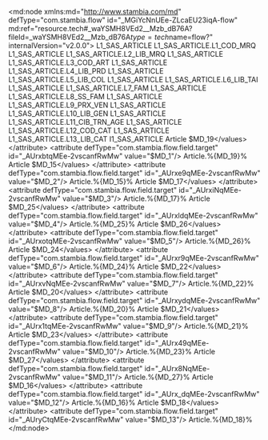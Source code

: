 <?xml version="1.0" encoding="UTF-8"?>
<md:node xmlns:md="http://www.stambia.com/md" defType="com.stambia.flow" id="_MGiYcNnUEe-ZLcaEU23iqA-flow" md:ref="resource.tech#_waYSMH8VEd2__Mzb_dB76A?fileId=_waYSMH8VEd2__Mzb_dB76A$type=tech$name=flow?" internalVersion="v2.0.0">
  <attribute defType="com.stambia.flow.xdgHarvestRef" id="_AUvbwNqMEe-2vscanfRwMw" ref="resource.md#_MGiYcNnUEe-ZLcaEU23iqA-xdg?fileId=_MGiYcNnUEe-ZLcaEU23iqA-xdg$type=md?"/>
  <node defType="com.stambia.flow.altId" id="_AUlDsdqMEe-2vscanfRwMw">
    <attribute defType="com.stambia.flow.altId.origin" id="_AUlDstqMEe-2vscanfRwMw" value="mapping"/>
    <attribute defType="com.stambia.flow.altId.value" id="_AUlqwNqMEe-2vscanfRwMw" value="_MGiYcNnUEe-ZLcaEU23iqA"/>
  </node>
  <node defType="com.stambia.flow.step" id="08106d8e-7b4b-3d0d-ab9e-acbc26667b7f" name="I1_SAS_ARTICLE">
    <attribute defType="com.stambia.flow.step.number" id="_AUrKUdqMEe-2vscanfRwMw" value="1"/>
    <attribute defType="com.stambia.flow.step.target" id="_AUrKUtqMEe-2vscanfRwMw" value="$MD_0"/>
    <attribute defType="com.stambia.flow.step.type" id="_AUrKU9qMEe-2vscanfRwMw" value="Integration"/>
    <node defType="com.stambia.flow.source" id="_AUrKVNqMEe-2vscanfRwMw" name="L1_SAS_ARTICLE">
      <attribute defType="com.stambia.flow.source.stepName" id="_AUrKVdqMEe-2vscanfRwMw" value="L1_SAS_ARTICLE"/>
      <attribute defType="com.stambia.flow.source.number" id="_AUrKVtqMEe-2vscanfRwMw" value="1"/>
    </node>
    <node defType="com.stambia.flow.field" id="_AUrKV9qMEe-2vscanfRwMw" name="L1_COD_MRQ">
      <attribute defType="com.stambia.flow.field.base" id="_AUrKWNqMEe-2vscanfRwMw" value="$MD_1"/>
      <attribute defType="com.stambia.flow.field.location" id="_AUrKWdqMEe-2vscanfRwMw" value="SRC"/>
      <attribute defType="com.stambia.flow.field.sourceContainer" id="_AUrKWtqMEe-2vscanfRwMw">
        <values>L1_SAS_ARTICLE</values>
      </attribute>
      <attribute defType="com.stambia.flow.field.target" id="_AUrKW9qMEe-2vscanfRwMw" value="$MD_1"/>
      <attribute defType="com.stambia.flow.field.mdFieldRef" id="_AUrKXNqMEe-2vscanfRwMw" ref="resource.md#_kKMuONqKEe-2vscanfRwMw?fileId=_3fJz0NnKEe-OZtJVOz9TVA$type=md$name=COD_MRQ?"/>
      <attribute defType="com.stambia.flow.field.expr" id="_AUrKXdqMEe-2vscanfRwMw" value="'L1_SAS_ARTICLE.L1_COD_MRQ'"/>
      <attribute defType="com.stambia.flow.field.workname" id="_AUrKXtqMEe-2vscanfRwMw" value="L1_COD_MRQ"/>
      <attribute defType="com.stambia.flow.field.version" id="_AUrKX9qMEe-2vscanfRwMw" value="2"/>
      <attribute defType="com.stambia.flow.field.insert" id="_AUrKYNqMEe-2vscanfRwMw" value="true"/>
      <attribute defType="com.stambia.flow.field.update" id="_AUrKYdqMEe-2vscanfRwMw" value="true"/>
      <attribute defType="com.stambia.flow.field.sourceNames" id="_AUrKYtqMEe-2vscanfRwMw">
        <values>L1_SAS_ARTICLE.L1_COD_MRQ</values>
      </attribute>
    </node>
    <node defType="com.stambia.flow.field" id="_AUrKY9qMEe-2vscanfRwMw" name="L2_LIB_MRQ">
      <attribute defType="com.stambia.flow.field.base" id="_AUrKZNqMEe-2vscanfRwMw" value="$MD_2"/>
      <attribute defType="com.stambia.flow.field.location" id="_AUrKZdqMEe-2vscanfRwMw" value="SRC"/>
      <attribute defType="com.stambia.flow.field.sourceContainer" id="_AUrKZtqMEe-2vscanfRwMw">
        <values>L1_SAS_ARTICLE</values>
      </attribute>
      <attribute defType="com.stambia.flow.field.target" id="_AUrKZ9qMEe-2vscanfRwMw" value="$MD_2"/>
      <attribute defType="com.stambia.flow.field.mdFieldRef" id="_AUrKaNqMEe-2vscanfRwMw" ref="resource.md#_kKMuPtqKEe-2vscanfRwMw?fileId=_3fJz0NnKEe-OZtJVOz9TVA$type=md$name=LIB_MRQ?"/>
      <attribute defType="com.stambia.flow.field.expr" id="_AUrKadqMEe-2vscanfRwMw" value="'L1_SAS_ARTICLE.L2_LIB_MRQ'"/>
      <attribute defType="com.stambia.flow.field.workname" id="_AUrKatqMEe-2vscanfRwMw" value="L2_LIB_MRQ"/>
      <attribute defType="com.stambia.flow.field.version" id="_AUrKa9qMEe-2vscanfRwMw" value="2"/>
      <attribute defType="com.stambia.flow.field.insert" id="_AUrKbNqMEe-2vscanfRwMw" value="true"/>
      <attribute defType="com.stambia.flow.field.update" id="_AUrKbdqMEe-2vscanfRwMw" value="true"/>
      <attribute defType="com.stambia.flow.field.sourceNames" id="_AUrKbtqMEe-2vscanfRwMw">
        <values>L1_SAS_ARTICLE.L2_LIB_MRQ</values>
      </attribute>
    </node>
    <node defType="com.stambia.flow.field" id="_AUrKb9qMEe-2vscanfRwMw" name="L3_COD_ART">
      <attribute defType="com.stambia.flow.field.base" id="_AUrKcNqMEe-2vscanfRwMw" value="$MD_3"/>
      <attribute defType="com.stambia.flow.field.location" id="_AUrKcdqMEe-2vscanfRwMw" value="SRC"/>
      <attribute defType="com.stambia.flow.field.sourceContainer" id="_AUrKctqMEe-2vscanfRwMw">
        <values>L1_SAS_ARTICLE</values>
      </attribute>
      <attribute defType="com.stambia.flow.field.target" id="_AUrKc9qMEe-2vscanfRwMw" value="$MD_3"/>
      <attribute defType="com.stambia.flow.field.mdFieldRef" id="_AUrKdNqMEe-2vscanfRwMw" ref="resource.md#_kKMuRNqKEe-2vscanfRwMw?fileId=_3fJz0NnKEe-OZtJVOz9TVA$type=md$name=COD_ART?"/>
      <attribute defType="com.stambia.flow.field.expr" id="_AUrKddqMEe-2vscanfRwMw" value="'L1_SAS_ARTICLE.L3_COD_ART'"/>
      <attribute defType="com.stambia.flow.field.workname" id="_AUrKdtqMEe-2vscanfRwMw" value="L3_COD_ART"/>
      <attribute defType="com.stambia.flow.field.version" id="_AUrKd9qMEe-2vscanfRwMw" value="2"/>
      <attribute defType="com.stambia.flow.field.insert" id="_AUrKeNqMEe-2vscanfRwMw" value="true"/>
      <attribute defType="com.stambia.flow.field.update" id="_AUrKedqMEe-2vscanfRwMw" value="true"/>
      <attribute defType="com.stambia.flow.field.sourceNames" id="_AUrKetqMEe-2vscanfRwMw">
        <values>L1_SAS_ARTICLE.L3_COD_ART</values>
      </attribute>
    </node>
    <node defType="com.stambia.flow.field" id="_AUrKe9qMEe-2vscanfRwMw" name="L4_LIB_PRD">
      <attribute defType="com.stambia.flow.field.base" id="_AUrKfNqMEe-2vscanfRwMw" value="$MD_4"/>
      <attribute defType="com.stambia.flow.field.location" id="_AUrKfdqMEe-2vscanfRwMw" value="SRC"/>
      <attribute defType="com.stambia.flow.field.sourceContainer" id="_AUrKftqMEe-2vscanfRwMw">
        <values>L1_SAS_ARTICLE</values>
      </attribute>
      <attribute defType="com.stambia.flow.field.target" id="_AUrKf9qMEe-2vscanfRwMw" value="$MD_4"/>
      <attribute defType="com.stambia.flow.field.mdFieldRef" id="_AUrKgNqMEe-2vscanfRwMw" ref="resource.md#_kKMuStqKEe-2vscanfRwMw?fileId=_3fJz0NnKEe-OZtJVOz9TVA$type=md$name=LIB_PRD?"/>
      <attribute defType="com.stambia.flow.field.expr" id="_AUrKgdqMEe-2vscanfRwMw" value="'L1_SAS_ARTICLE.L4_LIB_PRD'"/>
      <attribute defType="com.stambia.flow.field.workname" id="_AUrKgtqMEe-2vscanfRwMw" value="L4_LIB_PRD"/>
      <attribute defType="com.stambia.flow.field.version" id="_AUrKg9qMEe-2vscanfRwMw" value="2"/>
      <attribute defType="com.stambia.flow.field.insert" id="_AUrKhNqMEe-2vscanfRwMw" value="true"/>
      <attribute defType="com.stambia.flow.field.update" id="_AUrKhdqMEe-2vscanfRwMw" value="true"/>
      <attribute defType="com.stambia.flow.field.sourceNames" id="_AUrKhtqMEe-2vscanfRwMw">
        <values>L1_SAS_ARTICLE.L4_LIB_PRD</values>
      </attribute>
    </node>
    <node defType="com.stambia.flow.field" id="_AUrKh9qMEe-2vscanfRwMw" name="L5_LIB_COL">
      <attribute defType="com.stambia.flow.field.base" id="_AUrKiNqMEe-2vscanfRwMw" value="$MD_5"/>
      <attribute defType="com.stambia.flow.field.location" id="_AUrKidqMEe-2vscanfRwMw" value="SRC"/>
      <attribute defType="com.stambia.flow.field.sourceContainer" id="_AUrKitqMEe-2vscanfRwMw">
        <values>L1_SAS_ARTICLE</values>
      </attribute>
      <attribute defType="com.stambia.flow.field.target" id="_AUrKi9qMEe-2vscanfRwMw" value="$MD_5"/>
      <attribute defType="com.stambia.flow.field.mdFieldRef" id="_AUrKjNqMEe-2vscanfRwMw" ref="resource.md#_kKMuUNqKEe-2vscanfRwMw?fileId=_3fJz0NnKEe-OZtJVOz9TVA$type=md$name=LIB_COL?"/>
      <attribute defType="com.stambia.flow.field.expr" id="_AUrKjdqMEe-2vscanfRwMw" value="'L1_SAS_ARTICLE.L5_LIB_COL'"/>
      <attribute defType="com.stambia.flow.field.workname" id="_AUrKjtqMEe-2vscanfRwMw" value="L5_LIB_COL"/>
      <attribute defType="com.stambia.flow.field.version" id="_AUrKj9qMEe-2vscanfRwMw" value="2"/>
      <attribute defType="com.stambia.flow.field.insert" id="_AUrKkNqMEe-2vscanfRwMw" value="true"/>
      <attribute defType="com.stambia.flow.field.update" id="_AUrKkdqMEe-2vscanfRwMw" value="true"/>
      <attribute defType="com.stambia.flow.field.sourceNames" id="_AUrKktqMEe-2vscanfRwMw">
        <values>L1_SAS_ARTICLE.L5_LIB_COL</values>
      </attribute>
    </node>
    <node defType="com.stambia.flow.field" id="_AUrKk9qMEe-2vscanfRwMw" name="L6_LIB_TAI">
      <attribute defType="com.stambia.flow.field.base" id="_AUrKlNqMEe-2vscanfRwMw" value="$MD_6"/>
      <attribute defType="com.stambia.flow.field.location" id="_AUrKldqMEe-2vscanfRwMw" value="SRC"/>
      <attribute defType="com.stambia.flow.field.sourceContainer" id="_AUrKltqMEe-2vscanfRwMw">
        <values>L1_SAS_ARTICLE</values>
      </attribute>
      <attribute defType="com.stambia.flow.field.target" id="_AUrKl9qMEe-2vscanfRwMw" value="$MD_6"/>
      <attribute defType="com.stambia.flow.field.mdFieldRef" id="_AUrKmNqMEe-2vscanfRwMw" ref="resource.md#_kKMuVtqKEe-2vscanfRwMw?fileId=_3fJz0NnKEe-OZtJVOz9TVA$type=md$name=LIB_TAI?"/>
      <attribute defType="com.stambia.flow.field.expr" id="_AUrKmdqMEe-2vscanfRwMw" value="'L1_SAS_ARTICLE.L6_LIB_TAI'"/>
      <attribute defType="com.stambia.flow.field.workname" id="_AUrKmtqMEe-2vscanfRwMw" value="L6_LIB_TAI"/>
      <attribute defType="com.stambia.flow.field.version" id="_AUrKm9qMEe-2vscanfRwMw" value="2"/>
      <attribute defType="com.stambia.flow.field.insert" id="_AUrKnNqMEe-2vscanfRwMw" value="true"/>
      <attribute defType="com.stambia.flow.field.update" id="_AUrKndqMEe-2vscanfRwMw" value="true"/>
      <attribute defType="com.stambia.flow.field.sourceNames" id="_AUrKntqMEe-2vscanfRwMw">
        <values>L1_SAS_ARTICLE.L6_LIB_TAI</values>
      </attribute>
    </node>
    <node defType="com.stambia.flow.field" id="_AUrKn9qMEe-2vscanfRwMw" name="L7_FAM">
      <attribute defType="com.stambia.flow.field.base" id="_AUrKoNqMEe-2vscanfRwMw" value="$MD_7"/>
      <attribute defType="com.stambia.flow.field.location" id="_AUrKodqMEe-2vscanfRwMw" value="SRC"/>
      <attribute defType="com.stambia.flow.field.sourceContainer" id="_AUrKotqMEe-2vscanfRwMw">
        <values>L1_SAS_ARTICLE</values>
      </attribute>
      <attribute defType="com.stambia.flow.field.target" id="_AUrKo9qMEe-2vscanfRwMw" value="$MD_7"/>
      <attribute defType="com.stambia.flow.field.mdFieldRef" id="_AUrKpNqMEe-2vscanfRwMw" ref="resource.md#_kKMuXNqKEe-2vscanfRwMw?fileId=_3fJz0NnKEe-OZtJVOz9TVA$type=md$name=FAM?"/>
      <attribute defType="com.stambia.flow.field.expr" id="_AUrKpdqMEe-2vscanfRwMw" value="'L1_SAS_ARTICLE.L7_FAM'"/>
      <attribute defType="com.stambia.flow.field.workname" id="_AUrKptqMEe-2vscanfRwMw" value="L7_FAM"/>
      <attribute defType="com.stambia.flow.field.version" id="_AUrKp9qMEe-2vscanfRwMw" value="2"/>
      <attribute defType="com.stambia.flow.field.insert" id="_AUrKqNqMEe-2vscanfRwMw" value="true"/>
      <attribute defType="com.stambia.flow.field.update" id="_AUrKqdqMEe-2vscanfRwMw" value="true"/>
      <attribute defType="com.stambia.flow.field.sourceNames" id="_AUrKqtqMEe-2vscanfRwMw">
        <values>L1_SAS_ARTICLE.L7_FAM</values>
      </attribute>
    </node>
    <node defType="com.stambia.flow.field" id="_AUrKq9qMEe-2vscanfRwMw" name="L8_SS_FAM">
      <attribute defType="com.stambia.flow.field.base" id="_AUrKrNqMEe-2vscanfRwMw" value="$MD_8"/>
      <attribute defType="com.stambia.flow.field.location" id="_AUrKrdqMEe-2vscanfRwMw" value="SRC"/>
      <attribute defType="com.stambia.flow.field.sourceContainer" id="_AUrKrtqMEe-2vscanfRwMw">
        <values>L1_SAS_ARTICLE</values>
      </attribute>
      <attribute defType="com.stambia.flow.field.target" id="_AUrKr9qMEe-2vscanfRwMw" value="$MD_8"/>
      <attribute defType="com.stambia.flow.field.mdFieldRef" id="_AUrKsNqMEe-2vscanfRwMw" ref="resource.md#_kKMuYtqKEe-2vscanfRwMw?fileId=_3fJz0NnKEe-OZtJVOz9TVA$type=md$name=SS_FAM?"/>
      <attribute defType="com.stambia.flow.field.expr" id="_AUrKsdqMEe-2vscanfRwMw" value="'L1_SAS_ARTICLE.L8_SS_FAM'"/>
      <attribute defType="com.stambia.flow.field.workname" id="_AUrKstqMEe-2vscanfRwMw" value="L8_SS_FAM"/>
      <attribute defType="com.stambia.flow.field.version" id="_AUrKs9qMEe-2vscanfRwMw" value="2"/>
      <attribute defType="com.stambia.flow.field.insert" id="_AUrKtNqMEe-2vscanfRwMw" value="true"/>
      <attribute defType="com.stambia.flow.field.update" id="_AUrKtdqMEe-2vscanfRwMw" value="true"/>
      <attribute defType="com.stambia.flow.field.sourceNames" id="_AUrKttqMEe-2vscanfRwMw">
        <values>L1_SAS_ARTICLE.L8_SS_FAM</values>
      </attribute>
    </node>
    <node defType="com.stambia.flow.field" id="_AUrKt9qMEe-2vscanfRwMw" name="L9_PRX_VEN">
      <attribute defType="com.stambia.flow.field.base" id="_AUrKuNqMEe-2vscanfRwMw" value="$MD_9"/>
      <attribute defType="com.stambia.flow.field.location" id="_AUrKudqMEe-2vscanfRwMw" value="SRC"/>
      <attribute defType="com.stambia.flow.field.sourceContainer" id="_AUrKutqMEe-2vscanfRwMw">
        <values>L1_SAS_ARTICLE</values>
      </attribute>
      <attribute defType="com.stambia.flow.field.target" id="_AUrKu9qMEe-2vscanfRwMw" value="$MD_9"/>
      <attribute defType="com.stambia.flow.field.mdFieldRef" id="_AUrKvNqMEe-2vscanfRwMw" ref="resource.md#_kKNVIdqKEe-2vscanfRwMw?fileId=_3fJz0NnKEe-OZtJVOz9TVA$type=md$name=PRX_VEN?"/>
      <attribute defType="com.stambia.flow.field.expr" id="_AUrKvdqMEe-2vscanfRwMw" value="'L1_SAS_ARTICLE.L9_PRX_VEN'"/>
      <attribute defType="com.stambia.flow.field.workname" id="_AUrKvtqMEe-2vscanfRwMw" value="L9_PRX_VEN"/>
      <attribute defType="com.stambia.flow.field.version" id="_AUrKv9qMEe-2vscanfRwMw" value="2"/>
      <attribute defType="com.stambia.flow.field.insert" id="_AUrKwNqMEe-2vscanfRwMw" value="true"/>
      <attribute defType="com.stambia.flow.field.update" id="_AUrKwdqMEe-2vscanfRwMw" value="true"/>
      <attribute defType="com.stambia.flow.field.sourceNames" id="_AUrKwtqMEe-2vscanfRwMw">
        <values>L1_SAS_ARTICLE.L9_PRX_VEN</values>
      </attribute>
    </node>
    <node defType="com.stambia.flow.field" id="_AUrKw9qMEe-2vscanfRwMw" name="L10_LIB_GEN">
      <attribute defType="com.stambia.flow.field.base" id="_AUrKxNqMEe-2vscanfRwMw" value="$MD_10"/>
      <attribute defType="com.stambia.flow.field.location" id="_AUrKxdqMEe-2vscanfRwMw" value="SRC"/>
      <attribute defType="com.stambia.flow.field.sourceContainer" id="_AUrKxtqMEe-2vscanfRwMw">
        <values>L1_SAS_ARTICLE</values>
      </attribute>
      <attribute defType="com.stambia.flow.field.target" id="_AUrKx9qMEe-2vscanfRwMw" value="$MD_10"/>
      <attribute defType="com.stambia.flow.field.mdFieldRef" id="_AUrKyNqMEe-2vscanfRwMw" ref="resource.md#_kKNVJ9qKEe-2vscanfRwMw?fileId=_3fJz0NnKEe-OZtJVOz9TVA$type=md$name=LIB_GEN?"/>
      <attribute defType="com.stambia.flow.field.expr" id="_AUrKydqMEe-2vscanfRwMw" value="'L1_SAS_ARTICLE.L10_LIB_GEN'"/>
      <attribute defType="com.stambia.flow.field.workname" id="_AUrKytqMEe-2vscanfRwMw" value="L10_LIB_GEN"/>
      <attribute defType="com.stambia.flow.field.version" id="_AUrKy9qMEe-2vscanfRwMw" value="2"/>
      <attribute defType="com.stambia.flow.field.insert" id="_AUrKzNqMEe-2vscanfRwMw" value="true"/>
      <attribute defType="com.stambia.flow.field.update" id="_AUrKzdqMEe-2vscanfRwMw" value="true"/>
      <attribute defType="com.stambia.flow.field.sourceNames" id="_AUrKztqMEe-2vscanfRwMw">
        <values>L1_SAS_ARTICLE.L10_LIB_GEN</values>
      </attribute>
    </node>
    <node defType="com.stambia.flow.field" id="_AUrKz9qMEe-2vscanfRwMw" name="L11_CIB_TRN_AGE">
      <attribute defType="com.stambia.flow.field.base" id="_AUrK0NqMEe-2vscanfRwMw" value="$MD_11"/>
      <attribute defType="com.stambia.flow.field.location" id="_AUrK0dqMEe-2vscanfRwMw" value="SRC"/>
      <attribute defType="com.stambia.flow.field.sourceContainer" id="_AUrK0tqMEe-2vscanfRwMw">
        <values>L1_SAS_ARTICLE</values>
      </attribute>
      <attribute defType="com.stambia.flow.field.target" id="_AUrK09qMEe-2vscanfRwMw" value="$MD_11"/>
      <attribute defType="com.stambia.flow.field.mdFieldRef" id="_AUrK1NqMEe-2vscanfRwMw" ref="resource.md#_kKNVLdqKEe-2vscanfRwMw?fileId=_3fJz0NnKEe-OZtJVOz9TVA$type=md$name=CIB_TRN_AGE?"/>
      <attribute defType="com.stambia.flow.field.expr" id="_AUrK1dqMEe-2vscanfRwMw" value="'L1_SAS_ARTICLE.L11_CIB_TRN_AGE'"/>
      <attribute defType="com.stambia.flow.field.workname" id="_AUrK1tqMEe-2vscanfRwMw" value="L11_CIB_TRN_AGE"/>
      <attribute defType="com.stambia.flow.field.version" id="_AUrK19qMEe-2vscanfRwMw" value="2"/>
      <attribute defType="com.stambia.flow.field.insert" id="_AUrK2NqMEe-2vscanfRwMw" value="true"/>
      <attribute defType="com.stambia.flow.field.update" id="_AUrK2dqMEe-2vscanfRwMw" value="true"/>
      <attribute defType="com.stambia.flow.field.sourceNames" id="_AUrK2tqMEe-2vscanfRwMw">
        <values>L1_SAS_ARTICLE.L11_CIB_TRN_AGE</values>
      </attribute>
    </node>
    <node defType="com.stambia.flow.field" id="_AUrK29qMEe-2vscanfRwMw" name="L12_COD_CAT">
      <attribute defType="com.stambia.flow.field.base" id="_AUrK3NqMEe-2vscanfRwMw" value="$MD_12"/>
      <attribute defType="com.stambia.flow.field.location" id="_AUrK3dqMEe-2vscanfRwMw" value="SRC"/>
      <attribute defType="com.stambia.flow.field.sourceContainer" id="_AUrK3tqMEe-2vscanfRwMw">
        <values>L1_SAS_ARTICLE</values>
      </attribute>
      <attribute defType="com.stambia.flow.field.target" id="_AUrK39qMEe-2vscanfRwMw" value="$MD_12"/>
      <attribute defType="com.stambia.flow.field.mdFieldRef" id="_AUrK4NqMEe-2vscanfRwMw" ref="resource.md#_kKNVM9qKEe-2vscanfRwMw?fileId=_3fJz0NnKEe-OZtJVOz9TVA$type=md$name=COD_CAT?"/>
      <attribute defType="com.stambia.flow.field.expr" id="_AUrK4dqMEe-2vscanfRwMw" value="'L1_SAS_ARTICLE.L12_COD_CAT'"/>
      <attribute defType="com.stambia.flow.field.workname" id="_AUrK4tqMEe-2vscanfRwMw" value="L12_COD_CAT"/>
      <attribute defType="com.stambia.flow.field.version" id="_AUrK49qMEe-2vscanfRwMw" value="2"/>
      <attribute defType="com.stambia.flow.field.insert" id="_AUrK5NqMEe-2vscanfRwMw" value="true"/>
      <attribute defType="com.stambia.flow.field.update" id="_AUrK5dqMEe-2vscanfRwMw" value="true"/>
      <attribute defType="com.stambia.flow.field.sourceNames" id="_AUrK5tqMEe-2vscanfRwMw">
        <values>L1_SAS_ARTICLE.L12_COD_CAT</values>
      </attribute>
    </node>
    <node defType="com.stambia.flow.field" id="_AUrK59qMEe-2vscanfRwMw" name="L13_LIB_CAT">
      <attribute defType="com.stambia.flow.field.base" id="_AUrK6NqMEe-2vscanfRwMw" value="$MD_13"/>
      <attribute defType="com.stambia.flow.field.location" id="_AUrK6dqMEe-2vscanfRwMw" value="SRC"/>
      <attribute defType="com.stambia.flow.field.sourceContainer" id="_AUrK6tqMEe-2vscanfRwMw">
        <values>L1_SAS_ARTICLE</values>
      </attribute>
      <attribute defType="com.stambia.flow.field.target" id="_AUrK69qMEe-2vscanfRwMw" value="$MD_13"/>
      <attribute defType="com.stambia.flow.field.mdFieldRef" id="_AUrK7NqMEe-2vscanfRwMw" ref="resource.md#_kKNVOdqKEe-2vscanfRwMw?fileId=_3fJz0NnKEe-OZtJVOz9TVA$type=md$name=LIB_CAT?"/>
      <attribute defType="com.stambia.flow.field.expr" id="_AUrK7dqMEe-2vscanfRwMw" value="'L1_SAS_ARTICLE.L13_LIB_CAT'"/>
      <attribute defType="com.stambia.flow.field.workname" id="_AUrK7tqMEe-2vscanfRwMw" value="L13_LIB_CAT"/>
      <attribute defType="com.stambia.flow.field.version" id="_AUrK79qMEe-2vscanfRwMw" value="2"/>
      <attribute defType="com.stambia.flow.field.insert" id="_AUrK8NqMEe-2vscanfRwMw" value="true"/>
      <attribute defType="com.stambia.flow.field.update" id="_AUrK8dqMEe-2vscanfRwMw" value="true"/>
      <attribute defType="com.stambia.flow.field.sourceNames" id="_AUrK8tqMEe-2vscanfRwMw">
        <values>L1_SAS_ARTICLE.L13_LIB_CAT</values>
      </attribute>
    </node>
  </node>
  <node defType="com.stambia.flow.step" id="0d98ff35-9598-33d5-a9b8-a5c7fcbe1092" name="L1_SAS_ARTICLE">
    <attribute defType="com.stambia.flow.step.number" id="_AUrxYdqMEe-2vscanfRwMw" value="1"/>
    <attribute defType="com.stambia.flow.step.integrationStepName" id="_AUrxYtqMEe-2vscanfRwMw">
      <values>I1_SAS_ARTICLE</values>
    </attribute>
    <attribute defType="com.stambia.flow.step.target" id="_AUrxY9qMEe-2vscanfRwMw" value="$MD_0"/>
    <attribute defType="com.stambia.flow.step.type" id="_AUrxZNqMEe-2vscanfRwMw" value="Load"/>
    <node defType="com.stambia.flow.source" id="_AUrxZdqMEe-2vscanfRwMw" name="Article">
      <attribute defType="com.stambia.flow.source.target" id="_AUrxZtqMEe-2vscanfRwMw" value="$MD_14"/>
    </node>
    <node defType="com.stambia.flow.field" id="_AUrxZ9qMEe-2vscanfRwMw" name="L1_COD_MRQ">
      <attribute defType="com.stambia.flow.field.aggregate" id="_AUrxaNqMEe-2vscanfRwMw" value="false"/>
      <attribute defType="com.stambia.flow.field.base" id="_AUrxadqMEe-2vscanfRwMw" value="$MD_1"/>
      <attribute defType="com.stambia.flow.field.location" id="_AUrxatqMEe-2vscanfRwMw" value="SRC"/>
      <attribute defType="com.stambia.flow.field.number" id="_AUrxa9qMEe-2vscanfRwMw" value="1"/>
      <attribute defType="com.stambia.flow.field.sourceContainer" id="_AUrxbNqMEe-2vscanfRwMw">
        <values>Article</values>
      </attribute>
      <attribute defType="com.stambia.flow.field.source" id="_AUrxbdqMEe-2vscanfRwMw">
        <values>$MD_19</values>
      </attribute>
      <attribute defType="com.stambia.flow.field.target" id="_AUrxbtqMEe-2vscanfRwMw" value="$MD_1"/>
      <attribute defType="com.stambia.flow.field.mdFieldRef" id="_AUrxb9qMEe-2vscanfRwMw" ref="resource.md#_kKMuONqKEe-2vscanfRwMw?fileId=_3fJz0NnKEe-OZtJVOz9TVA$type=md$name=COD_MRQ?"/>
      <attribute defType="com.stambia.flow.field.expr" id="_AUrxcNqMEe-2vscanfRwMw" value="'Article.%{MD_19}%'"/>
      <attribute defType="com.stambia.flow.field.workname" id="_AUrxcdqMEe-2vscanfRwMw" value="L1_COD_MRQ"/>
      <attribute defType="com.stambia.flow.field.version" id="_AUrxctqMEe-2vscanfRwMw" value="2"/>
      <attribute defType="com.stambia.flow.field.sourceNames" id="_AUrxc9qMEe-2vscanfRwMw">
        <values>Article.%{MD_19}%</values>
      </attribute>
    </node>
    <node defType="com.stambia.flow.field" id="_AUrxdNqMEe-2vscanfRwMw" name="L2_LIB_MRQ">
      <attribute defType="com.stambia.flow.field.aggregate" id="_AUrxddqMEe-2vscanfRwMw" value="false"/>
      <attribute defType="com.stambia.flow.field.base" id="_AUrxdtqMEe-2vscanfRwMw" value="$MD_2"/>
      <attribute defType="com.stambia.flow.field.location" id="_AUrxd9qMEe-2vscanfRwMw" value="SRC"/>
      <attribute defType="com.stambia.flow.field.number" id="_AUrxeNqMEe-2vscanfRwMw" value="2"/>
      <attribute defType="com.stambia.flow.field.sourceContainer" id="_AUrxedqMEe-2vscanfRwMw">
        <values>Article</values>
      </attribute>
      <attribute defType="com.stambia.flow.field.source" id="_AUrxetqMEe-2vscanfRwMw">
        <values>$MD_15</values>
      </attribute>
      <attribute defType="com.stambia.flow.field.target" id="_AUrxe9qMEe-2vscanfRwMw" value="$MD_2"/>
      <attribute defType="com.stambia.flow.field.mdFieldRef" id="_AUrxfNqMEe-2vscanfRwMw" ref="resource.md#_kKMuPtqKEe-2vscanfRwMw?fileId=_3fJz0NnKEe-OZtJVOz9TVA$type=md$name=LIB_MRQ?"/>
      <attribute defType="com.stambia.flow.field.expr" id="_AUrxfdqMEe-2vscanfRwMw" value="'Article.%{MD_15}%'"/>
      <attribute defType="com.stambia.flow.field.workname" id="_AUrxftqMEe-2vscanfRwMw" value="L2_LIB_MRQ"/>
      <attribute defType="com.stambia.flow.field.version" id="_AUrxf9qMEe-2vscanfRwMw" value="2"/>
      <attribute defType="com.stambia.flow.field.sourceNames" id="_AUrxgNqMEe-2vscanfRwMw">
        <values>Article.%{MD_15}%</values>
      </attribute>
    </node>
    <node defType="com.stambia.flow.field" id="_AUrxgdqMEe-2vscanfRwMw" name="L3_COD_ART">
      <attribute defType="com.stambia.flow.field.aggregate" id="_AUrxgtqMEe-2vscanfRwMw" value="false"/>
      <attribute defType="com.stambia.flow.field.base" id="_AUrxg9qMEe-2vscanfRwMw" value="$MD_3"/>
      <attribute defType="com.stambia.flow.field.location" id="_AUrxhNqMEe-2vscanfRwMw" value="SRC"/>
      <attribute defType="com.stambia.flow.field.number" id="_AUrxhdqMEe-2vscanfRwMw" value="3"/>
      <attribute defType="com.stambia.flow.field.sourceContainer" id="_AUrxhtqMEe-2vscanfRwMw">
        <values>Article</values>
      </attribute>
      <attribute defType="com.stambia.flow.field.source" id="_AUrxh9qMEe-2vscanfRwMw">
        <values>$MD_17</values>
      </attribute>
      <attribute defType="com.stambia.flow.field.target" id="_AUrxiNqMEe-2vscanfRwMw" value="$MD_3"/>
      <attribute defType="com.stambia.flow.field.mdFieldRef" id="_AUrxidqMEe-2vscanfRwMw" ref="resource.md#_kKMuRNqKEe-2vscanfRwMw?fileId=_3fJz0NnKEe-OZtJVOz9TVA$type=md$name=COD_ART?"/>
      <attribute defType="com.stambia.flow.field.expr" id="_AUrxitqMEe-2vscanfRwMw" value="'Article.%{MD_17}%'"/>
      <attribute defType="com.stambia.flow.field.workname" id="_AUrxi9qMEe-2vscanfRwMw" value="L3_COD_ART"/>
      <attribute defType="com.stambia.flow.field.version" id="_AUrxjNqMEe-2vscanfRwMw" value="2"/>
      <attribute defType="com.stambia.flow.field.sourceNames" id="_AUrxjdqMEe-2vscanfRwMw">
        <values>Article.%{MD_17}%</values>
      </attribute>
    </node>
    <node defType="com.stambia.flow.field" id="_AUrxjtqMEe-2vscanfRwMw" name="L4_LIB_PRD">
      <attribute defType="com.stambia.flow.field.aggregate" id="_AUrxj9qMEe-2vscanfRwMw" value="false"/>
      <attribute defType="com.stambia.flow.field.base" id="_AUrxkNqMEe-2vscanfRwMw" value="$MD_4"/>
      <attribute defType="com.stambia.flow.field.location" id="_AUrxkdqMEe-2vscanfRwMw" value="SRC"/>
      <attribute defType="com.stambia.flow.field.number" id="_AUrxktqMEe-2vscanfRwMw" value="4"/>
      <attribute defType="com.stambia.flow.field.sourceContainer" id="_AUrxk9qMEe-2vscanfRwMw">
        <values>Article</values>
      </attribute>
      <attribute defType="com.stambia.flow.field.source" id="_AUrxlNqMEe-2vscanfRwMw">
        <values>$MD_25</values>
      </attribute>
      <attribute defType="com.stambia.flow.field.target" id="_AUrxldqMEe-2vscanfRwMw" value="$MD_4"/>
      <attribute defType="com.stambia.flow.field.mdFieldRef" id="_AUrxltqMEe-2vscanfRwMw" ref="resource.md#_kKMuStqKEe-2vscanfRwMw?fileId=_3fJz0NnKEe-OZtJVOz9TVA$type=md$name=LIB_PRD?"/>
      <attribute defType="com.stambia.flow.field.expr" id="_AUrxl9qMEe-2vscanfRwMw" value="'Article.%{MD_25}%'"/>
      <attribute defType="com.stambia.flow.field.workname" id="_AUrxmNqMEe-2vscanfRwMw" value="L4_LIB_PRD"/>
      <attribute defType="com.stambia.flow.field.version" id="_AUrxmdqMEe-2vscanfRwMw" value="2"/>
      <attribute defType="com.stambia.flow.field.sourceNames" id="_AUrxmtqMEe-2vscanfRwMw">
        <values>Article.%{MD_25}%</values>
      </attribute>
    </node>
    <node defType="com.stambia.flow.field" id="_AUrxm9qMEe-2vscanfRwMw" name="L5_LIB_COL">
      <attribute defType="com.stambia.flow.field.aggregate" id="_AUrxnNqMEe-2vscanfRwMw" value="false"/>
      <attribute defType="com.stambia.flow.field.base" id="_AUrxndqMEe-2vscanfRwMw" value="$MD_5"/>
      <attribute defType="com.stambia.flow.field.location" id="_AUrxntqMEe-2vscanfRwMw" value="SRC"/>
      <attribute defType="com.stambia.flow.field.number" id="_AUrxn9qMEe-2vscanfRwMw" value="5"/>
      <attribute defType="com.stambia.flow.field.sourceContainer" id="_AUrxoNqMEe-2vscanfRwMw">
        <values>Article</values>
      </attribute>
      <attribute defType="com.stambia.flow.field.source" id="_AUrxodqMEe-2vscanfRwMw">
        <values>$MD_26</values>
      </attribute>
      <attribute defType="com.stambia.flow.field.target" id="_AUrxotqMEe-2vscanfRwMw" value="$MD_5"/>
      <attribute defType="com.stambia.flow.field.mdFieldRef" id="_AUrxo9qMEe-2vscanfRwMw" ref="resource.md#_kKMuUNqKEe-2vscanfRwMw?fileId=_3fJz0NnKEe-OZtJVOz9TVA$type=md$name=LIB_COL?"/>
      <attribute defType="com.stambia.flow.field.expr" id="_AUrxpNqMEe-2vscanfRwMw" value="'Article.%{MD_26}%'"/>
      <attribute defType="com.stambia.flow.field.workname" id="_AUrxpdqMEe-2vscanfRwMw" value="L5_LIB_COL"/>
      <attribute defType="com.stambia.flow.field.version" id="_AUrxptqMEe-2vscanfRwMw" value="2"/>
      <attribute defType="com.stambia.flow.field.sourceNames" id="_AUrxp9qMEe-2vscanfRwMw">
        <values>Article.%{MD_26}%</values>
      </attribute>
    </node>
    <node defType="com.stambia.flow.field" id="_AUrxqNqMEe-2vscanfRwMw" name="L6_LIB_TAI">
      <attribute defType="com.stambia.flow.field.aggregate" id="_AUrxqdqMEe-2vscanfRwMw" value="false"/>
      <attribute defType="com.stambia.flow.field.base" id="_AUrxqtqMEe-2vscanfRwMw" value="$MD_6"/>
      <attribute defType="com.stambia.flow.field.location" id="_AUrxq9qMEe-2vscanfRwMw" value="SRC"/>
      <attribute defType="com.stambia.flow.field.number" id="_AUrxrNqMEe-2vscanfRwMw" value="6"/>
      <attribute defType="com.stambia.flow.field.sourceContainer" id="_AUrxrdqMEe-2vscanfRwMw">
        <values>Article</values>
      </attribute>
      <attribute defType="com.stambia.flow.field.source" id="_AUrxrtqMEe-2vscanfRwMw">
        <values>$MD_24</values>
      </attribute>
      <attribute defType="com.stambia.flow.field.target" id="_AUrxr9qMEe-2vscanfRwMw" value="$MD_6"/>
      <attribute defType="com.stambia.flow.field.mdFieldRef" id="_AUrxsNqMEe-2vscanfRwMw" ref="resource.md#_kKMuVtqKEe-2vscanfRwMw?fileId=_3fJz0NnKEe-OZtJVOz9TVA$type=md$name=LIB_TAI?"/>
      <attribute defType="com.stambia.flow.field.expr" id="_AUrxsdqMEe-2vscanfRwMw" value="'Article.%{MD_24}%'"/>
      <attribute defType="com.stambia.flow.field.workname" id="_AUrxstqMEe-2vscanfRwMw" value="L6_LIB_TAI"/>
      <attribute defType="com.stambia.flow.field.version" id="_AUrxs9qMEe-2vscanfRwMw" value="2"/>
      <attribute defType="com.stambia.flow.field.sourceNames" id="_AUrxtNqMEe-2vscanfRwMw">
        <values>Article.%{MD_24}%</values>
      </attribute>
    </node>
    <node defType="com.stambia.flow.field" id="_AUrxtdqMEe-2vscanfRwMw" name="L7_FAM">
      <attribute defType="com.stambia.flow.field.aggregate" id="_AUrxttqMEe-2vscanfRwMw" value="false"/>
      <attribute defType="com.stambia.flow.field.base" id="_AUrxt9qMEe-2vscanfRwMw" value="$MD_7"/>
      <attribute defType="com.stambia.flow.field.location" id="_AUrxuNqMEe-2vscanfRwMw" value="SRC"/>
      <attribute defType="com.stambia.flow.field.number" id="_AUrxudqMEe-2vscanfRwMw" value="7"/>
      <attribute defType="com.stambia.flow.field.sourceContainer" id="_AUrxutqMEe-2vscanfRwMw">
        <values>Article</values>
      </attribute>
      <attribute defType="com.stambia.flow.field.source" id="_AUrxu9qMEe-2vscanfRwMw">
        <values>$MD_22</values>
      </attribute>
      <attribute defType="com.stambia.flow.field.target" id="_AUrxvNqMEe-2vscanfRwMw" value="$MD_7"/>
      <attribute defType="com.stambia.flow.field.mdFieldRef" id="_AUrxvdqMEe-2vscanfRwMw" ref="resource.md#_kKMuXNqKEe-2vscanfRwMw?fileId=_3fJz0NnKEe-OZtJVOz9TVA$type=md$name=FAM?"/>
      <attribute defType="com.stambia.flow.field.expr" id="_AUrxvtqMEe-2vscanfRwMw" value="'Article.%{MD_22}%'"/>
      <attribute defType="com.stambia.flow.field.workname" id="_AUrxv9qMEe-2vscanfRwMw" value="L7_FAM"/>
      <attribute defType="com.stambia.flow.field.version" id="_AUrxwNqMEe-2vscanfRwMw" value="2"/>
      <attribute defType="com.stambia.flow.field.sourceNames" id="_AUrxwdqMEe-2vscanfRwMw">
        <values>Article.%{MD_22}%</values>
      </attribute>
    </node>
    <node defType="com.stambia.flow.field" id="_AUrxwtqMEe-2vscanfRwMw" name="L8_SS_FAM">
      <attribute defType="com.stambia.flow.field.aggregate" id="_AUrxw9qMEe-2vscanfRwMw" value="false"/>
      <attribute defType="com.stambia.flow.field.base" id="_AUrxxNqMEe-2vscanfRwMw" value="$MD_8"/>
      <attribute defType="com.stambia.flow.field.location" id="_AUrxxdqMEe-2vscanfRwMw" value="SRC"/>
      <attribute defType="com.stambia.flow.field.number" id="_AUrxxtqMEe-2vscanfRwMw" value="8"/>
      <attribute defType="com.stambia.flow.field.sourceContainer" id="_AUrxx9qMEe-2vscanfRwMw">
        <values>Article</values>
      </attribute>
      <attribute defType="com.stambia.flow.field.source" id="_AUrxyNqMEe-2vscanfRwMw">
        <values>$MD_20</values>
      </attribute>
      <attribute defType="com.stambia.flow.field.target" id="_AUrxydqMEe-2vscanfRwMw" value="$MD_8"/>
      <attribute defType="com.stambia.flow.field.mdFieldRef" id="_AUrxytqMEe-2vscanfRwMw" ref="resource.md#_kKMuYtqKEe-2vscanfRwMw?fileId=_3fJz0NnKEe-OZtJVOz9TVA$type=md$name=SS_FAM?"/>
      <attribute defType="com.stambia.flow.field.expr" id="_AUrxy9qMEe-2vscanfRwMw" value="'Article.%{MD_20}%'"/>
      <attribute defType="com.stambia.flow.field.workname" id="_AUrxzNqMEe-2vscanfRwMw" value="L8_SS_FAM"/>
      <attribute defType="com.stambia.flow.field.version" id="_AUrxzdqMEe-2vscanfRwMw" value="2"/>
      <attribute defType="com.stambia.flow.field.sourceNames" id="_AUrxztqMEe-2vscanfRwMw">
        <values>Article.%{MD_20}%</values>
      </attribute>
    </node>
    <node defType="com.stambia.flow.field" id="_AUrxz9qMEe-2vscanfRwMw" name="L9_PRX_VEN">
      <attribute defType="com.stambia.flow.field.aggregate" id="_AUrx0NqMEe-2vscanfRwMw" value="false"/>
      <attribute defType="com.stambia.flow.field.base" id="_AUrx0dqMEe-2vscanfRwMw" value="$MD_9"/>
      <attribute defType="com.stambia.flow.field.location" id="_AUrx0tqMEe-2vscanfRwMw" value="SRC"/>
      <attribute defType="com.stambia.flow.field.number" id="_AUrx09qMEe-2vscanfRwMw" value="9"/>
      <attribute defType="com.stambia.flow.field.sourceContainer" id="_AUrx1NqMEe-2vscanfRwMw">
        <values>Article</values>
      </attribute>
      <attribute defType="com.stambia.flow.field.source" id="_AUrx1dqMEe-2vscanfRwMw">
        <values>$MD_21</values>
      </attribute>
      <attribute defType="com.stambia.flow.field.target" id="_AUrx1tqMEe-2vscanfRwMw" value="$MD_9"/>
      <attribute defType="com.stambia.flow.field.mdFieldRef" id="_AUrx19qMEe-2vscanfRwMw" ref="resource.md#_kKNVIdqKEe-2vscanfRwMw?fileId=_3fJz0NnKEe-OZtJVOz9TVA$type=md$name=PRX_VEN?"/>
      <attribute defType="com.stambia.flow.field.expr" id="_AUrx2NqMEe-2vscanfRwMw" value="'Article.%{MD_21}%'"/>
      <attribute defType="com.stambia.flow.field.workname" id="_AUrx2dqMEe-2vscanfRwMw" value="L9_PRX_VEN"/>
      <attribute defType="com.stambia.flow.field.version" id="_AUrx2tqMEe-2vscanfRwMw" value="2"/>
      <attribute defType="com.stambia.flow.field.sourceNames" id="_AUrx29qMEe-2vscanfRwMw">
        <values>Article.%{MD_21}%</values>
      </attribute>
    </node>
    <node defType="com.stambia.flow.field" id="_AUrx3NqMEe-2vscanfRwMw" name="L10_LIB_GEN">
      <attribute defType="com.stambia.flow.field.aggregate" id="_AUrx3dqMEe-2vscanfRwMw" value="false"/>
      <attribute defType="com.stambia.flow.field.base" id="_AUrx3tqMEe-2vscanfRwMw" value="$MD_10"/>
      <attribute defType="com.stambia.flow.field.location" id="_AUrx39qMEe-2vscanfRwMw" value="SRC"/>
      <attribute defType="com.stambia.flow.field.number" id="_AUrx4NqMEe-2vscanfRwMw" value="10"/>
      <attribute defType="com.stambia.flow.field.sourceContainer" id="_AUrx4dqMEe-2vscanfRwMw">
        <values>Article</values>
      </attribute>
      <attribute defType="com.stambia.flow.field.source" id="_AUrx4tqMEe-2vscanfRwMw">
        <values>$MD_23</values>
      </attribute>
      <attribute defType="com.stambia.flow.field.target" id="_AUrx49qMEe-2vscanfRwMw" value="$MD_10"/>
      <attribute defType="com.stambia.flow.field.mdFieldRef" id="_AUrx5NqMEe-2vscanfRwMw" ref="resource.md#_kKNVJ9qKEe-2vscanfRwMw?fileId=_3fJz0NnKEe-OZtJVOz9TVA$type=md$name=LIB_GEN?"/>
      <attribute defType="com.stambia.flow.field.expr" id="_AUrx5dqMEe-2vscanfRwMw" value="'Article.%{MD_23}%'"/>
      <attribute defType="com.stambia.flow.field.workname" id="_AUrx5tqMEe-2vscanfRwMw" value="L10_LIB_GEN"/>
      <attribute defType="com.stambia.flow.field.version" id="_AUrx59qMEe-2vscanfRwMw" value="2"/>
      <attribute defType="com.stambia.flow.field.sourceNames" id="_AUrx6NqMEe-2vscanfRwMw">
        <values>Article.%{MD_23}%</values>
      </attribute>
    </node>
    <node defType="com.stambia.flow.field" id="_AUrx6dqMEe-2vscanfRwMw" name="L11_CIB_TRN_AGE">
      <attribute defType="com.stambia.flow.field.aggregate" id="_AUrx6tqMEe-2vscanfRwMw" value="false"/>
      <attribute defType="com.stambia.flow.field.base" id="_AUrx69qMEe-2vscanfRwMw" value="$MD_11"/>
      <attribute defType="com.stambia.flow.field.location" id="_AUrx7NqMEe-2vscanfRwMw" value="SRC"/>
      <attribute defType="com.stambia.flow.field.number" id="_AUrx7dqMEe-2vscanfRwMw" value="11"/>
      <attribute defType="com.stambia.flow.field.sourceContainer" id="_AUrx7tqMEe-2vscanfRwMw">
        <values>Article</values>
      </attribute>
      <attribute defType="com.stambia.flow.field.source" id="_AUrx79qMEe-2vscanfRwMw">
        <values>$MD_27</values>
      </attribute>
      <attribute defType="com.stambia.flow.field.target" id="_AUrx8NqMEe-2vscanfRwMw" value="$MD_11"/>
      <attribute defType="com.stambia.flow.field.mdFieldRef" id="_AUrx8dqMEe-2vscanfRwMw" ref="resource.md#_kKNVLdqKEe-2vscanfRwMw?fileId=_3fJz0NnKEe-OZtJVOz9TVA$type=md$name=CIB_TRN_AGE?"/>
      <attribute defType="com.stambia.flow.field.expr" id="_AUrx8tqMEe-2vscanfRwMw" value="'Article.%{MD_27}%'"/>
      <attribute defType="com.stambia.flow.field.workname" id="_AUrx89qMEe-2vscanfRwMw" value="L11_CIB_TRN_AGE"/>
      <attribute defType="com.stambia.flow.field.version" id="_AUrx9NqMEe-2vscanfRwMw" value="2"/>
      <attribute defType="com.stambia.flow.field.sourceNames" id="_AUrx9dqMEe-2vscanfRwMw">
        <values>Article.%{MD_27}%</values>
      </attribute>
    </node>
    <node defType="com.stambia.flow.field" id="_AUrx9tqMEe-2vscanfRwMw" name="L12_COD_CAT">
      <attribute defType="com.stambia.flow.field.aggregate" id="_AUrx99qMEe-2vscanfRwMw" value="false"/>
      <attribute defType="com.stambia.flow.field.base" id="_AUrx-NqMEe-2vscanfRwMw" value="$MD_12"/>
      <attribute defType="com.stambia.flow.field.location" id="_AUrx-dqMEe-2vscanfRwMw" value="SRC"/>
      <attribute defType="com.stambia.flow.field.number" id="_AUrx-tqMEe-2vscanfRwMw" value="12"/>
      <attribute defType="com.stambia.flow.field.sourceContainer" id="_AUrx-9qMEe-2vscanfRwMw">
        <values>Article</values>
      </attribute>
      <attribute defType="com.stambia.flow.field.source" id="_AUrx_NqMEe-2vscanfRwMw">
        <values>$MD_16</values>
      </attribute>
      <attribute defType="com.stambia.flow.field.target" id="_AUrx_dqMEe-2vscanfRwMw" value="$MD_12"/>
      <attribute defType="com.stambia.flow.field.mdFieldRef" id="_AUrx_tqMEe-2vscanfRwMw" ref="resource.md#_kKNVM9qKEe-2vscanfRwMw?fileId=_3fJz0NnKEe-OZtJVOz9TVA$type=md$name=COD_CAT?"/>
      <attribute defType="com.stambia.flow.field.expr" id="_AUrx_9qMEe-2vscanfRwMw" value="'Article.%{MD_16}%'"/>
      <attribute defType="com.stambia.flow.field.workname" id="_AUryANqMEe-2vscanfRwMw" value="L12_COD_CAT"/>
      <attribute defType="com.stambia.flow.field.version" id="_AUryAdqMEe-2vscanfRwMw" value="2"/>
      <attribute defType="com.stambia.flow.field.sourceNames" id="_AUryAtqMEe-2vscanfRwMw">
        <values>Article.%{MD_16}%</values>
      </attribute>
    </node>
    <node defType="com.stambia.flow.field" id="_AUryA9qMEe-2vscanfRwMw" name="L13_LIB_CAT">
      <attribute defType="com.stambia.flow.field.aggregate" id="_AUryBNqMEe-2vscanfRwMw" value="false"/>
      <attribute defType="com.stambia.flow.field.base" id="_AUryBdqMEe-2vscanfRwMw" value="$MD_13"/>
      <attribute defType="com.stambia.flow.field.location" id="_AUryBtqMEe-2vscanfRwMw" value="SRC"/>
      <attribute defType="com.stambia.flow.field.number" id="_AUryB9qMEe-2vscanfRwMw" value="13"/>
      <attribute defType="com.stambia.flow.field.sourceContainer" id="_AUryCNqMEe-2vscanfRwMw">
        <values>Article</values>
      </attribute>
      <attribute defType="com.stambia.flow.field.source" id="_AUryCdqMEe-2vscanfRwMw">
        <values>$MD_18</values>
      </attribute>
      <attribute defType="com.stambia.flow.field.target" id="_AUryCtqMEe-2vscanfRwMw" value="$MD_13"/>
      <attribute defType="com.stambia.flow.field.mdFieldRef" id="_AUryC9qMEe-2vscanfRwMw" ref="resource.md#_kKNVOdqKEe-2vscanfRwMw?fileId=_3fJz0NnKEe-OZtJVOz9TVA$type=md$name=LIB_CAT?"/>
      <attribute defType="com.stambia.flow.field.expr" id="_AUryDNqMEe-2vscanfRwMw" value="'Article.%{MD_18}%'"/>
      <attribute defType="com.stambia.flow.field.workname" id="_AUryDdqMEe-2vscanfRwMw" value="L13_LIB_CAT"/>
      <attribute defType="com.stambia.flow.field.version" id="_AUryDtqMEe-2vscanfRwMw" value="2"/>
      <attribute defType="com.stambia.flow.field.sourceNames" id="_AUryD9qMEe-2vscanfRwMw">
        <values>Article.%{MD_18}%</values>
      </attribute>
    </node>
  </node>
  <metaDataLink name="MD_11" target="resource.md#_kKNVLdqKEe-2vscanfRwMw?fileId=_3fJz0NnKEe-OZtJVOz9TVA$type=md$name=CIB_TRN_AGE?"/>
  <metaDataLink name="MD_18" target="resource.md#__Rgm3NnTEe-ZLcaEU23iqA?fileId=_wERdANnSEe-OZtJVOz9TVA$type=md$name=LIB_CAT?"/>
  <metaDataLink name="MD_15" target="resource.md#__Rf_s9nTEe-ZLcaEU23iqA?fileId=_wERdANnSEe-OZtJVOz9TVA$type=md$name=LIB_MRQ?"/>
  <metaDataLink name="MD_22" target="resource.md#__RgmxNnTEe-ZLcaEU23iqA?fileId=_wERdANnSEe-OZtJVOz9TVA$type=md$name=FAM?"/>
  <metaDataLink name="MD_14" target="resource.md#_U2H0MNnTEe-ZLcaEU23iqA?fileId=_wERdANnSEe-OZtJVOz9TVA$type=md$name=Article?"/>
  <metaDataLink name="MD_16" target="resource.md#__Rgm2NnTEe-ZLcaEU23iqA?fileId=_wERdANnSEe-OZtJVOz9TVA$type=md$name=COD_CAT?"/>
  <metaDataLink name="MD_0" target="resource.md#_kKMuNdqKEe-2vscanfRwMw?fileId=_3fJz0NnKEe-OZtJVOz9TVA$type=md$name=SAS_ARTICLE?"/>
  <metaDataLink name="MD_8" target="resource.md#_kKMuYtqKEe-2vscanfRwMw?fileId=_3fJz0NnKEe-OZtJVOz9TVA$type=md$name=SS_FAM?"/>
  <metaDataLink name="MD_24" target="resource.md#__RgmwNnTEe-ZLcaEU23iqA?fileId=_wERdANnSEe-OZtJVOz9TVA$type=md$name=LIB_TAI?"/>
  <metaDataLink name="MD_4" target="resource.md#_kKMuStqKEe-2vscanfRwMw?fileId=_3fJz0NnKEe-OZtJVOz9TVA$type=md$name=LIB_PRD?"/>
  <metaDataLink name="MD_3" target="resource.md#_kKMuRNqKEe-2vscanfRwMw?fileId=_3fJz0NnKEe-OZtJVOz9TVA$type=md$name=COD_ART?"/>
  <metaDataLink name="MD_23" target="resource.md#__Rgm0NnTEe-ZLcaEU23iqA?fileId=_wERdANnSEe-OZtJVOz9TVA$type=md$name=LIB_GEN?"/>
  <metaDataLink name="MD_7" target="resource.md#_kKMuXNqKEe-2vscanfRwMw?fileId=_3fJz0NnKEe-OZtJVOz9TVA$type=md$name=FAM?"/>
  <metaDataLink name="MD_20" target="resource.md#__RgmyNnTEe-ZLcaEU23iqA?fileId=_wERdANnSEe-OZtJVOz9TVA$type=md$name=SS_FAM?"/>
  <metaDataLink name="MD_9" target="resource.md#_kKNVIdqKEe-2vscanfRwMw?fileId=_3fJz0NnKEe-OZtJVOz9TVA$type=md$name=PRX_VEN?"/>
  <metaDataLink name="MD_5" target="resource.md#_kKMuUNqKEe-2vscanfRwMw?fileId=_3fJz0NnKEe-OZtJVOz9TVA$type=md$name=LIB_COL?"/>
  <metaDataLink name="MD_6" target="resource.md#_kKMuVtqKEe-2vscanfRwMw?fileId=_3fJz0NnKEe-OZtJVOz9TVA$type=md$name=LIB_TAI?"/>
  <metaDataLink name="MD_10" target="resource.md#_kKNVJ9qKEe-2vscanfRwMw?fileId=_3fJz0NnKEe-OZtJVOz9TVA$type=md$name=LIB_GEN?"/>
  <metaDataLink name="MD_12" target="resource.md#_kKNVM9qKEe-2vscanfRwMw?fileId=_3fJz0NnKEe-OZtJVOz9TVA$type=md$name=COD_CAT?"/>
  <metaDataLink name="MD_19" target="resource.md#__RfYoNnTEe-ZLcaEU23iqA?fileId=_wERdANnSEe-OZtJVOz9TVA$type=md$name=COD_MRQ?"/>
  <metaDataLink name="MD_25" target="resource.md#__Rf_u9nTEe-ZLcaEU23iqA?fileId=_wERdANnSEe-OZtJVOz9TVA$type=md$name=LIB_PRD?"/>
  <metaDataLink name="MD_17" target="resource.md#__Rf_t9nTEe-ZLcaEU23iqA?fileId=_wERdANnSEe-OZtJVOz9TVA$type=md$name=COD_ART?"/>
  <metaDataLink name="MD_2" target="resource.md#_kKMuPtqKEe-2vscanfRwMw?fileId=_3fJz0NnKEe-OZtJVOz9TVA$type=md$name=LIB_MRQ?"/>
  <metaDataLink name="MD_26" target="resource.md#__Rf_v9nTEe-ZLcaEU23iqA?fileId=_wERdANnSEe-OZtJVOz9TVA$type=md$name=LIB_COL?"/>
  <metaDataLink name="MD_27" target="resource.md#__Rgm1NnTEe-ZLcaEU23iqA?fileId=_wERdANnSEe-OZtJVOz9TVA$type=md$name=CIB_TRN_AGE?"/>
  <metaDataLink name="MD_1" target="resource.md#_kKMuONqKEe-2vscanfRwMw?fileId=_3fJz0NnKEe-OZtJVOz9TVA$type=md$name=COD_MRQ?"/>
  <metaDataLink name="MD_13" target="resource.md#_kKNVOdqKEe-2vscanfRwMw?fileId=_3fJz0NnKEe-OZtJVOz9TVA$type=md$name=LIB_CAT?"/>
  <metaDataLink name="MD_21" target="resource.md#__RgmzNnTEe-ZLcaEU23iqA?fileId=_wERdANnSEe-OZtJVOz9TVA$type=md$name=PRX_VEN?"/>
</md:node>